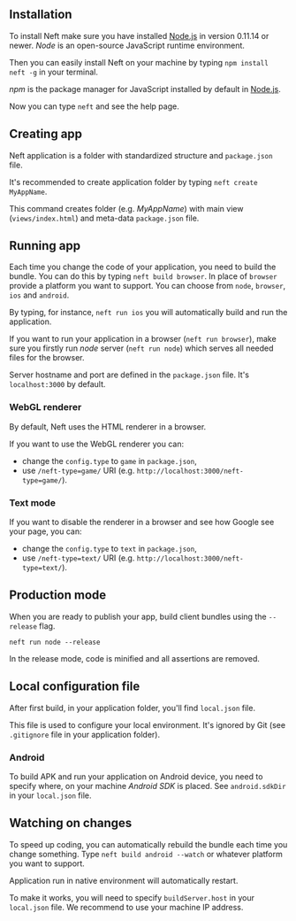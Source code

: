 ## Installation

To install Neft make sure you have installed [Node.js](https://nodejs.org/) in version 0.11.14 or newer.
*Node* is an open-source JavaScript runtime environment.

Then you can easily install Neft on your machine by typing `npm install neft -g` in your terminal.

*npm* is the package manager for JavaScript installed by default in [Node.js](https://nodejs.org/).

Now you can type `neft` and see the help page.

## Creating app

Neft application is a folder with standardized structure and `package.json` file.

It's recommended to create application folder by typing `neft create MyAppName`.

This command creates folder (e.g. *MyAppName*) with main view (`views/index.html`) and meta-data `package.json` file.

## Running app

Each time you change the code of your application, you need to build the bundle.
You can do this by typing `neft build browser`.
In place of `browser` provide a platform you want to support. You can choose from `node`, `browser`, `ios` and `android`.

By typing, for instance, `neft run ios` you will automatically build and run the application.

If you want to run your application in a browser (`neft run browser`), make sure you firstly run *node* server (`neft run node`) which serves all needed files for the browser.

Server hostname and port are defined in the `package.json` file. It's `localhost:3000` by default.

### WebGL renderer

By default, Neft uses the HTML renderer in a browser.

If you want to use the WebGL renderer you can:
- change the `config.type` to `game` in `package.json`,
- use `/neft-type=game/` URI (e.g. `http://localhost:3000/neft-type=game/`).

### Text mode

If you want to disable the renderer in a browser and see how Google see your page, you can:
- change the `config.type` to `text` in `package.json`,
- use `/neft-type=text/` URI (e.g. `http://localhost:3000/neft-type=text/`).

## Production mode

When you are ready to publish your app, build client bundles using the `--release` flag.

```
neft run node --release
```

In the release mode, code is minified and all assertions are removed.

## Local configuration file

After first build, in your application folder, you'll find `local.json` file.

This file is used to configure your local environment. It's ignored by Git (see `.gitignore` file in your application folder).

### Android

To build APK and run your application on Android device, you need to specify where, on your machine *Android SDK* is placed. See `android.sdkDir` in your `local.json` file.

## Watching on changes

To speed up coding, you can automatically rebuild the bundle each time you change something. Type `neft build android --watch` or whatever platform you want to support.

Application run in native environment will automatically restart.

To make it works, you will need to specify `buildServer.host` in your `local.json` file. We recommend to use your machine IP address.